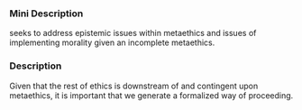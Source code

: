 ### Mini Description

 seeks to address epistemic issues within metaethics and issues of implementing morality given an incomplete metaethics.

### Description

Given that the rest of ethics is downstream of and contingent upon metaethics, it is important that we generate a formalized way of proceeding.
